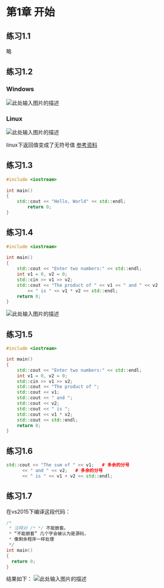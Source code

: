 # 第1章 开始

## 练习1.1
略

## 练习1.2
### Windows
![此处输入图片的描述][1]

### Linux
![此处输入图片的描述][2]

linux下返回值变成了无符号值
[参考资料][3]

## 练习1.3
```cpp
#include <iostream>
    
int main()
{
    std::cout << "Hello, World" << std::endl;
        return 0;
}
```

## 练习1.4
```cpp
#include <iostream>
    
int main()
{
    std::cout << "Enter two numbers:" << std::endl;
    int v1 = 0, v2 = 0;
    std::cin >> v1 >> v2;
    std::cout << "The product of " << v1 << " and " << v2
        << " is " << v1 * v2 << std::endl;
    return 0;
}
```
![此处输入图片的描述][4]

## 练习1.5
```cpp
#include <iostream>

int main()
{
    std::cout << "Enter two numbers:" << std::endl;
    int v1 = 0, v2 = 0;
    std::cin >> v1 >> v2;
    std::cout << "The product of ";
    std::cout << v1;
    std::cout << " and ";
    std::cout << v2;
    std::cout << " is ";
    std::cout << v1 * v2;
    std::cout << std::endl;
    return 0;
}
```

## 练习1.6
```cpp
std::cout << "The sum of " << v1;   # 多余的分号
      << " and " << v2;   # 多余的分号
      << " is " << v1 + v2 << std::endl;    
```

## 练习1.7
在vs2015下编译这段代码：
```cpp
/*
 * 注释对 /* */ 不能嵌套。
 * “不能嵌套” 几个字会被认为是源码，
 * 像剩余程序一样处理
 */
int main()
{
  return 0;
}
```
结果如下：
![此处输入图片的描述][5]


  [1]: https://raw.githubusercontent.com/790854836/cpp-primer-5th/master/img/ch01/1-2-windows.png
  [2]: https://raw.githubusercontent.com/790854836/cpp-primer-5th/master/img/ch01/1-2-linux.png
  [3]: http://www.jb51.net/article/73377.htm
  [4]: https://raw.githubusercontent.com/790854836/cpp-primer-5th/master/img/ch01/1-4-output.png
  [5]: https://raw.githubusercontent.com/790854836/cpp-primer-5th/master/img/ch01/1-7-error-msg.png